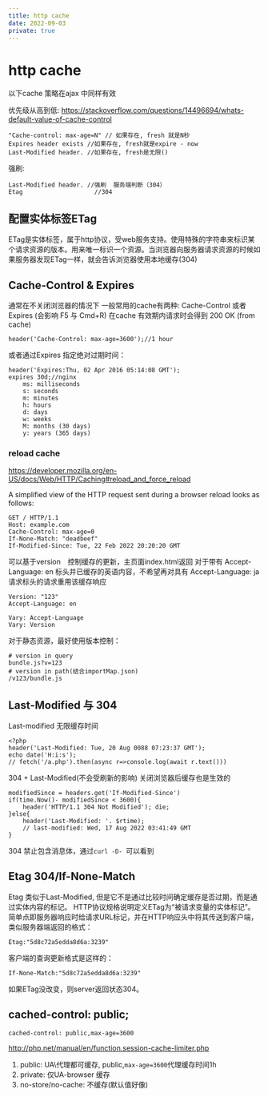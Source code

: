 ```yaml
---
title: http cache
date: 2022-09-03
private: true
---
```

# http cache
以下cache 策略在ajax 中同样有效

优先级从高到低: https://stackoverflow.com/questions/14496694/whats-default-value-of-cache-control

    "Cache-control: max-age=N" // 如果存在, fresh 就是N秒
    Expires header exists //如果存在, fresh就是expire - now
    Last-Modified header. //如果存在, fresh是无限()

强刷:

    Last-Modified header. //强刷  服务端判断（304）
    Etag                    //304
                          
## 配置实体标签ETag
ETag是实体标签，属于http协议，受web服务支持。使用特殊的字符串来标识某个请求资源的版本。用来唯一标识一个资源。当浏览器向服务器请求资源的时候如果服务器发现ETag一样，就会告诉浏览器使用本地缓存(304)

## Cache-Control & Expires
通常在不关闭浏览器的情况下 一般常用的cache有两种:
Cache-Control 或者 Expires (会影响 F5 与 Cmd+R) 在cache 有效期内请求时会得到 200 OK (from cache)

	header('Cache-Control: max-age=3600');//1 hour

或者通过Expires 指定绝对过期时间：

	header('Expires:Thu, 02 Apr 2016 05:14:08 GMT');
    expires 30d;//nginx
        ms: milliseconds
        s: seconds
        m: minutes
        h: hours
        d: days
        w: weeks
        M: months (30 days)
        y: years (365 days)

### reload cache
https://developer.mozilla.org/en-US/docs/Web/HTTP/Caching#reload_and_force_reload

A simplified view of the HTTP request sent during a browser reload looks as follows:

    GET / HTTP/1.1
    Host: example.com
    Cache-Control: max-age=0
    If-None-Match: "deadbeef"
    If-Modified-Since: Tue, 22 Feb 2022 20:20:20 GMT

可以基于version　控制缓存的更新，主页面index.html返回
对于带有 Accept-Language: en 标头并已缓存的英语内容，不希望再对具有 Accept-Language: ja 请求标头的请求重用该缓存响应

    Version: "123"
    Accept-Language: en

    Vary: Accept-Language
    Vary: Version

对于静态资源，最好使用版本控制：

    # version in query
    bundle.js?v=123
    # version in path(结合importMap.json)
    /v123/bundle.js


## Last-Modified 与 304
Last-modified 无限缓存时间

    <?php
    header('Last-Modified: Tue, 20 Aug 0088 07:23:37 GMT');
    echo date('H:i:s');
    // fetch('/a.php').then(async r=>console.log(await r.text()))

 304 + Last-Modified(不会受刷新的影响) 关闭浏览器后缓存也是生效的

    modifiedSince = headers.get('If-Modified-Since')
    if(time.Now()- modifiedSince < 3600){
        header('HTTP/1.1 304 Not Modified'); die;
	}else{
		header('Last-Modified: '. $rtime);
        // last-modified: Wed, 17 Aug 2022 03:41:49 GMT
	}

304 禁止包含消息体，通过`curl -D- `可以看到

## Etag 304/If-None-Match
Etag 类似于Last-Modified, 但是它不是通过比较时间确定缓存是否过期，而是通过实体内容的标记。
HTTP协议规格说明定义ETag为“被请求变量的实体标记”。简单点即服务器响应时给请求URL标记，并在HTTP响应头中将其传送到客户端，类似服务器端返回的格式：

	Etag:"5d8c72a5edda8d6a:3239"

客户端的查询更新格式是这样的：

	If-None-Match:"5d8c72a5edda8d6a:3239"

如果ETag没改变，则server返回状态304。

## cached-control: public;
    cached-control: public,max-age=3600

http://php.net/manual/en/function.session-cache-limiter.php


1. public: UA\代理都可缓存, public,`max-age=3600`代理缓存时间1h
1. private: 仅UA-browser 缓存
1. no-store/no-cache: 不缓存(默认值好像)